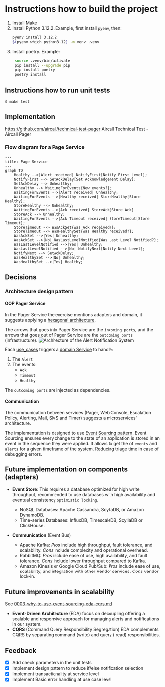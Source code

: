 # Instructions how to build the project

1. Install Make
2. Install Python 3.12.2. Example, first install `pyenv`, then:
    ```bash
    pyenv install 3.12.2
    $(pyenv which python3.12) -m venv .venv
    ```
3. Install poetry. Example:
   ```bash
    source .venv/bin/activate
    pip install --upgrade pip
    pip install poetry
    poetry install
    ```

## Instructions how to run unit tests

```bash
$ make test
```

## Implementation

https://github.com/aircall/technical-test-pager
Aircall Technical Test - Aircall Pager

### Flow diagram for a Page Service

```mermaid
---
title: Page Service
---
graph TD
    Healthy -->|Alert received| NotifyFirst[Notify First Level];
    NotifyFirst --> SetAckDelay[Set Acknowledgement Delay];
    SetAckDelay --> Unhealthy;
    Unhealthy --> WaitingForEvents{New events?};
    WaitingForEvents -->|Alert received| Unhealthy;
    WaitingForEvents -->|Healthy received| StoreHealthy[Store Healthy];
    StoreHealthy --> Unhealthy;
    WaitingForEvents -->|Ack received| StoreAck[Store Ack]
    StoreAck --> Unhealthy;
    WaitingForEvents -->|Ack Timeout received| StoreTimeout[Store Timeout];
    StoreTimeout --> WasAckSet{was Ack received?};
    StoreTimeout --> WasHealthySet{was Healthy received?};
    WasAckSet -->|Yes| Unhealthy;
    WasAckSet -->|No| WasLastLevelNotified{Was Last Level Notified?};
    WasLastLevelNotified -->|Yes| Unhealthy;
    WasLastLevelNotified -->|No| NotifyNext[Notify Next Level];
    NotifyNext --> SetAckDelay;
    WasHealthySet -->|No| Unhealthy;
    WasHealthySet -->|Yes| Healthy;
```

## Decisions

### Architecture design pattern

#### OOP Pager Service

In the Pager Service the exercise mentions adapters and domain, it suggests applying
a [hexagonal architecture](https://alistair.cockburn.us/hexagonal-architecture/).

The arrows that goes into Pager Service are the `incoming ports`, and the arrows that goes out of Pager Service are
the `outcoming ports` (infrastructure).
![Architecture of the Alert Notification System](https://github.com/aircall/technical-test-pager/blob/master/architecture-diagram.png)

Each [use_cases](app/application/use_cases) triggers a [domain Service](app/domain/services) to handle:

1. The `Alert`
2. The events:
    * `Ack`
    * `Timeout`
    * `Healthy`

The `outcoming ports` are injected as dependencies.

#### Communication

The communication between services (Pager, Web Console, Escalation Policy, Alerting, Mail, SMS and Timer) suggests a
microservices' architecture.

The implementation is designed to use [Event Sourcing pattern](https://martinfowler.com/eaaDev/EventSourcing.html).
Event Sourcing ensures every change to the state of an application is stored in an event in the sequence they
were applied.  It allows to get the of `events` and `alerts` for a given timeframe of the system. 
Reducing triage time in case of debugging errors.

## Future implementation on components (adapters)

- **Event Store**: This requires a database optimized for high write throughput, recommended to use databases with high
  availability and eventual consistency `optimistic locking`.
    - NoSQL Databases: Apache Cassandra, ScyllaDB, or Amazon DynamoDB.
    - Time-series Databases: InfluxDB, TimescaleDB, ScyllaDB or ClickHouse.

- **Communication** (Event Bus)
    - Apache Kafka: _Pros_ include high throughput, fault tolerance, and scalability. _Cons_ include complexity and
      operational overhead.
    - RabbitMQ: _Pros_ include ease of use, high availability, and fault tolerance. _Cons_ include lower throughput
      compared to Kafka.
    - Amazon Kinesis or Google Cloud Pub/Sub: _Pros_ include ease of use, scalability, and integration with other Vendor
      services. _Cons_  vendor lock-in.

## Future improvements in scalability

See [0003-why-to-use-event-sourcing-eda-cqrs.md](doc%2Fadr%2F0003-why-to-use-event-sourcing-eda-cqrs.md)

- **Event-Driven Architecture** (EDA) focus on decoupling offering a scalable and responsive approach for managing
  alerts and notifications in our system.
- **CQRS** (Command Query Responsibility Segregation) EDA complements CQRS by separating command (write) and query (
  read) responsibilities.

## Feedback

- [X] Add check parameters in the unit tests
- [X] Implement design pattern to reduce if/else notification selection
- [X] Implement transactionality at service level
- [X] Implement Basic error handling at use case level
